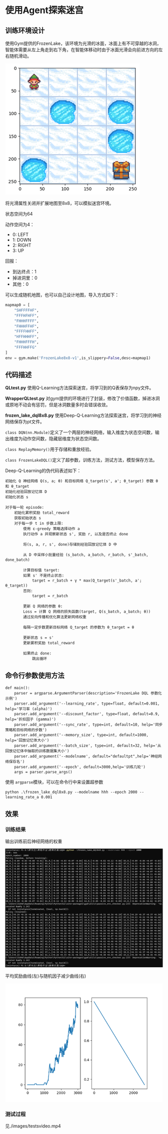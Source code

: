 # 使用Agent探索迷宫

## 训练环境设计

使用Gym提供的FrozenLake，该环境为光滑的冰面，冰面上有不可穿越的冰洞，智能体需要从左上角走到右下角，在智能体移动时由于冰面光滑会向前进方向的左右随机滑动。

![116lH](.\images\116lH.png)

将光滑属性关闭并扩展地图至8x8，可以模拟迷宫环境。

状态空间为64

动作空间为4：

- 0: LEFT
- 1: DOWN
- 2: RIGHT
- 3: UP

回报：

- 到达终点：1
- 掉进洞里：0
- 其他：0

可以生成随机地图，也可以自己设计地图，导入方式如下：

```python
mapmap0 = [
    "SHFFFFHF",
    "FFFHFHFF",
    "FHHHFFFF",
    "FHHHFFHF",
    "FFFFHHFF",
    "HFFHHHFF",
    "FHHHFFFH",
    "FFFHHFFG"
]
env = gym.make('FrozenLake8x8-v1',is_slippery=False,desc=mapmap1)
```

## 代码描述

**QLtest.py** 使用Q-Learning方法探索迷宫，将学习到的Q表保存为npy文件。

**WrapperQLtest.py** 对gym提供的环境进行了封装，修改了价值函数，掉进冰洞或原地不动会有惩罚，但是冰洞数量多时会错误收敛。

**frozen_lake_dql8x8.py** 使用Deep-Q-Learning方法探索迷宫，将学习到的神经网络保存为pt文件。

`class DQN(nn.Module)`定义了一个两层的神经网络，输入维度为状态空间数，输出维度为动作空间数，隐藏层维度为状态空间数。

`class ReplayMemory()`用于存储和重放经验。

`class FrozenLakeDQL()`定义了超参数，训练方法，测试方法，模型保存方法。

Deep-Q-Learning的伪代码表述如下：

```
初始化 Q 神经网络 Q(s, a; θ) 和目标网络 Q_target(s', a'; θ_target) 参数 θ 和 θ_target
初始化经验回放记忆体 D
初始化状态 s

对于每一轮 episode:
    初始化累积奖励 total_reward
    获取初始状态 s
    对于每一步 t in 步数上限:
        使用 ε-greedy 策略选择动作 a
        执行动作 a 并观察新状态 s', 奖励 r, 以及是否终止 done

        将(s, a, r, s', done)存储到经验回放记忆体 D 中

        从 D 中采样小批量经验 (s_batch, a_batch, r_batch, s'_batch, done_batch)

        计算目标值 target:
        如果 s' 不是终止状态:
            target = r_batch + γ * max(Q_target(s'_batch, a'; θ_target))
        否则:
            target = r_batch

        更新 Q 网络的参数 θ:
        Loss = 计算 Q 网络的损失函数(target, Q(s_batch, a_batch; θ))
        通过反向传播和优化算法更新网络权重

        每隔一定步数更新目标网络 Q_target 的参数为 θ_target = θ

        更新状态 s = s'
        更新累积奖励 total_reward

        如果终止 done:
            跳出循环

```

## 命令行参数使用方法

```
def main():
    parser = argparse.ArgumentParser(description='FrozenLake DQL 参数化示例')
    parser.add_argument('--learning_rate', type=float, default=0.001, help='学习率 (alpha)')
    parser.add_argument('--discount_factor', type=float, default=0.9, help='折扣因子 (gamma)')
    parser.add_argument('--sync_rate', type=int, default=10, help='同步策略和目标网络的步数')
    parser.add_argument('--memory_size', type=int, default=1000, help='回放记忆体大小')
    parser.add_argument('--batch_size', type=int, default=32, help='从回放记忆体中抽取的训练数据集大小')
    parser.add_argument('--modelname', default="defaultpt",help='神经网络保存名')
    parser.add_argument('--epoch', default=3000,help='训练几轮')
    args = parser.parse_args()
```

使用 `argparse`模块，可以在命令行中来设置超参数

```
python .\frozen_lake_dql8x8.py --modelname hhh --epoch 2000 --learning_rate_a 0.001
```



## 效果

### 训练结果

输出训练前后神经网络的权重

![result](.\images\result.png)

平均奖励曲线(左)与随机因子减少曲线(右)

![frozen_lake_dql](.\images\frozen_lake_dql.png)

### 测试过程

见./images/testsvideo.mp4

